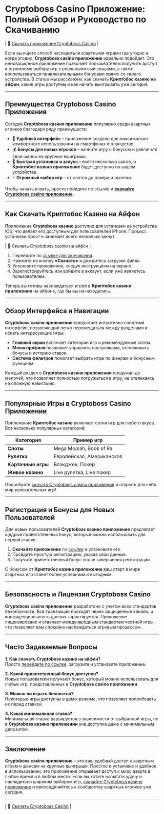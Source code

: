 # Cryptoboss Casino Приложение: Полный Обзор и Руководство по Скачиванию

| 📲 [Скачать приложение Cryptoboss Casino](https://cryptobossc.online/d847bcfa9) |

Если вы ищете способ насладиться азартными играми где угодно и когда угодно, **Cryptoboss casino приложение** идеально подойдет. Это инновационное приложение позволяет пользователям получить доступ к огромному выбору игр с реальными выигрышами, а также воспользоваться привлекательными бонусами прямо со своего устройства. В статье мы расскажем, как скачать **Криптобос казино на айфон**, какие игры доступны и как начать выигрывать уже сегодня.

---

## Преимущества Cryptoboss Casino Приложения

Сегодня **Cryptoboss казино приложение** популярно среди азартных игроков благодаря ряду преимуществ:

- 🎰 **Удобный интерфейс** – приложение создано для максимально комфортного использования на смартфонах и планшетах.
- 💰 **Бонусы для новых игроков** – начните игру с бонусом и увеличьте свои шансы на крупные выигрыши.
- 📲 **Быстрая установка и запуск** – всего несколько шагов, и **Криптобос казино приложение** будет доступно на вашем устройстве.
- 🃏 **Огромный выбор игр** – от слотов до покера и рулетки.

Чтобы начать играть, просто пройдите по ссылке и **[скачайте Cryptoboss casino приложение](https://cryptobossc.online/d847bcfa9)**.

---

## Как Скачать Криптобос Казино на Айфон

Приложение **Cryptoboss казино** доступно для установки на устройства iOS, что делает его доступным для пользователей iPhone. Процесс установки прост и занимает всего несколько минут.

| 📲 [Скачать Cryptoboss casino на айфон](https://cryptobossc.online/d847bcfa9) |

1. Перейдите по [ссылке для скачивания](https://cryptobossc.online/d847bcfa9).
2. Нажмите на кнопку **«Скачать»** и дождитесь загрузки файла.
3. Установите приложение, следуя инструкциям на экране.
4. Зарегистрируйтесь или войдите в аккаунт, если уже являетесь пользователем.

Теперь вы готовы наслаждаться игрой в **Криптобос казино приложение** на айфоне, где бы вы ни находились.

---

## Обзор Интерфейса и Навигации

**Cryptoboss casino приложение** предлагает интуитивно понятный интерфейс, позволяющий легко перемещаться между разделами и искать интересующие игры:

- **Главный экран** включает категории игр и рекомендуемые слоты.
- **Меню профиля** позволяет управлять настройками, отслеживать бонусы и историю ставок.
- **Система фильтров** помогает выбрать игры по жанрам и бонусным функциям.

Каждый раздел в **Cryptoboss казино приложении** продуман до мелочей, что позволяет полностью погружаться в игру, не отвлекаясь на сложную навигацию.

---

## Популярные Игры в Cryptoboss Casino Приложении

Приложение **Криптобос казино** включает сотни игр для любого вкуса. Вот несколько популярных категорий:

| Категория          | Пример игр                   |
|--------------------|------------------------------|
| **Слоты**          | Mega Moolah, Book of Ra      |
| **Рулетка**        | Европейская, Американская    |
| **Карточные игры** | Блэкджек, Покер              |
| **Живое казино**   | Live рулетка, Live покер     |

Попробуйте [скачать Cryptoboss casino приложение](https://cryptobossc.online/d847bcfa9) и открыть для себя мир увлекательных игр!

---

## Регистрация и Бонусы для Новых Пользователей

Для новых пользователей **Cryptoboss казино приложение** предлагает щедрый приветственный бонус, который можно использовать для первой ставки.

1. **Скачайте приложение** по [ссылке](https://cryptobossc.online/d847bcfa9) и установите его.
2. Пройдите простую регистрацию, указав свои данные.
3. Получите приветственный бонус после завершения регистрации.

С бонусом от **Криптобос казино приложение** ваш старт в мире азартных игр станет более успешным и выгодным.

---

## Безопасность и Лицензия Cryptoboss Casino

**Cryptoboss casino приложение** разработано с учетом всех стандартов безопасности. Все транзакции проходят через защищенные каналы, а конфиденциальность данных гарантируется. Приложение лицензировано и отвечает международным стандартам честной игры, что позволяет вам спокойно наслаждаться игровым процессом.

---

## Часто Задаваемые Вопросы

**1. Как скачать Cryptoboss казино на айфон?**  
Просто [перейдите по ссылке](https://cryptobossc.online/d847bcfa9), загрузите и установите приложение.

**2. Какой приветственный бонус доступен?**  
Новые пользователи получают бонус, который можно использовать для любых игр, представленных в **Cryptoboss casino приложении**.

**3. Можно ли играть бесплатно?**  
Некоторые игры доступны в демо-режиме, что позволяет попробовать их перед ставкой.

**4. Какая минимальная ставка?**  
Минимальная ставка варьируется в зависимости от выбранной игры, но в **Cryptoboss казино приложении** она доступна даже с минимальным депозитом.

---

## Заключение

**Cryptoboss casino приложение** – это ваш удобный доступ к азартным играм и шансам на крупные выигрыши. Простое в установке и удобное в использовании, это приложение открывает доступ к миру азарта в любое время и в любом месте. Если вы хотите испытать удачу и насладиться широким выбором игр, [скачайте Cryptoboss казино приложение](https://cryptobossc.online/d847bcfa9) и присоединяйтесь к сообществу азартных игроков уже сегодня.

--- 

| 📲 [Скачать Cryptoboss Casino](https://cryptobossc.online/d847bcfa9) |

